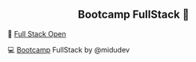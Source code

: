 <h2 align="center"> Bootcamp FullStack </b> 💛</h2>

🚀 [Full Stack Open](https://fullstackopen.com/es/) 

💻 [Bootcamp](https://www.youtube.com/playlist?list=PLV8x_i1fqBw0Kn_fBIZTa3wS_VZAqddX7) FullStack by @midudev
